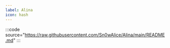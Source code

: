 ```yaml
---
label: Alina
icon: hash
---
```

:::code source="https://raw.githubusercontent.com/Sn0wAlice/Alina/main/README.md" :::